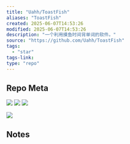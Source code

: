 ```yaml
---
title: "Uahh/ToastFish"
aliases: "ToastFish"
created: 2025-06-07T14:53:26
modified: 2025-06-07T14:53:26
description: "一个利用摸鱼时间背单词的软件。"
source: "https://github.com/Uahh/ToastFish"
tags:
  - "star"
tags-link:
type: "repo"
---
```

## Repo Meta

![](https://img.shields.io/github/stars/Uahh/ToastFish?style=for-the-badge&label=stars) ![](https://img.shields.io/github/repo-size/Uahh/ToastFish?style=for-the-badge&label=size) ![](https://img.shields.io/github/created-at/Uahh/ToastFish?style=for-the-badge&label=since)

[![](https://github-readme-stats.vercel.app/api/pin/?username=Uahh&repo=ToastFish&bg_color=00000000)](https://github.com/Uahh/ToastFish)

## Notes

